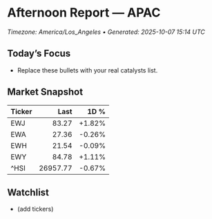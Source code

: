 # Afternoon Report — APAC
_Timezone: America/Los_Angeles • Generated: 2025-10-07 15:14 UTC_

## Today’s Focus
- Replace these bullets with your real catalysts list.

## Market Snapshot
| Ticker | Last | 1D % |
|---|---:|---:|
| EWJ | 83.27 | +1.82% |
| EWA | 27.36 | -0.26% |
| EWH | 21.54 | -0.09% |
| EWY | 84.78 | +1.11% |
| ^HSI | 26957.77 | -0.67% |

## Watchlist
- (add tickers)
